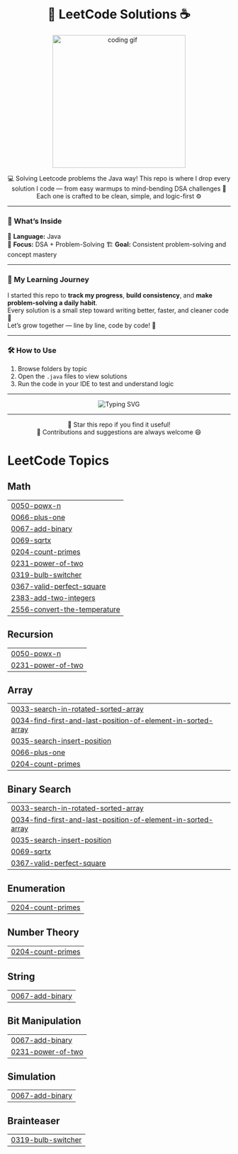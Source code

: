 <h1 align="center">🚀 LeetCode Solutions ☕</h1>

<p align="center">
  <img src="https://media.tenor.com/2uyENRmiUt0AAAAC/coding.gif" width="300" alt="coding gif"/>
</p>

<p align="center">
  💻 Solving Leetcode problems the Java way!  
  This repo is where I drop every solution I code — from easy warmups to mind-bending DSA challenges 🧠  
  Each one is crafted to be clean, simple, and logic-first ⚙️  
</p>

---

### 🧩 What’s Inside

📘 **Language:** Java  
🧠 **Focus:** DSA + Problem-Solving 
🏗 **Goal:** Consistent problem-solving and concept mastery 

---

### 🌱 My Learning Journey
I started this repo to **track my progress**, **build consistency**, and **make problem-solving a daily habit**.  
Every solution is a small step toward writing better, faster, and cleaner code 🌟  
Let’s grow together — line by line, code by code! 💪  

---



### 🛠 How to Use

1. Browse folders by topic  
2. Open the `.java` files to view solutions  
3. Run the code in your IDE to test and understand logic  

---

<p align="center">
  <img src="https://readme-typing-svg.herokuapp.com?font=Fira+Code&pause=1000&color=00C853&width=435&lines=Keep+Coding...;Keep+Learning...;Keep+Improving!+🔥" alt="Typing SVG" />
</p>

---

<p align="center">
  🌟 Star this repo if you find it useful!  
  <br/>
  💬 Contributions and suggestions are always welcome 😄
</p>

<!---LeetCode Topics Start-->
# LeetCode Topics
## Math
|  |
| ------- |
| [0050-powx-n](https://github.com/bunnybhargavi/Leetcode/tree/master/0050-powx-n) |
| [0066-plus-one](https://github.com/bunnybhargavi/Leetcode/tree/master/0066-plus-one) |
| [0067-add-binary](https://github.com/bunnybhargavi/Leetcode/tree/master/0067-add-binary) |
| [0069-sqrtx](https://github.com/bunnybhargavi/Leetcode/tree/master/0069-sqrtx) |
| [0204-count-primes](https://github.com/bunnybhargavi/Leetcode/tree/master/0204-count-primes) |
| [0231-power-of-two](https://github.com/bunnybhargavi/Leetcode/tree/master/0231-power-of-two) |
| [0319-bulb-switcher](https://github.com/bunnybhargavi/Leetcode/tree/master/0319-bulb-switcher) |
| [0367-valid-perfect-square](https://github.com/bunnybhargavi/Leetcode/tree/master/0367-valid-perfect-square) |
| [2383-add-two-integers](https://github.com/bunnybhargavi/Leetcode/tree/master/2383-add-two-integers) |
| [2556-convert-the-temperature](https://github.com/bunnybhargavi/Leetcode/tree/master/2556-convert-the-temperature) |
## Recursion
|  |
| ------- |
| [0050-powx-n](https://github.com/bunnybhargavi/Leetcode/tree/master/0050-powx-n) |
| [0231-power-of-two](https://github.com/bunnybhargavi/Leetcode/tree/master/0231-power-of-two) |
## Array
|  |
| ------- |
| [0033-search-in-rotated-sorted-array](https://github.com/bunnybhargavi/Leetcode/tree/master/0033-search-in-rotated-sorted-array) |
| [0034-find-first-and-last-position-of-element-in-sorted-array](https://github.com/bunnybhargavi/Leetcode/tree/master/0034-find-first-and-last-position-of-element-in-sorted-array) |
| [0035-search-insert-position](https://github.com/bunnybhargavi/Leetcode/tree/master/0035-search-insert-position) |
| [0066-plus-one](https://github.com/bunnybhargavi/Leetcode/tree/master/0066-plus-one) |
| [0204-count-primes](https://github.com/bunnybhargavi/Leetcode/tree/master/0204-count-primes) |
## Binary Search
|  |
| ------- |
| [0033-search-in-rotated-sorted-array](https://github.com/bunnybhargavi/Leetcode/tree/master/0033-search-in-rotated-sorted-array) |
| [0034-find-first-and-last-position-of-element-in-sorted-array](https://github.com/bunnybhargavi/Leetcode/tree/master/0034-find-first-and-last-position-of-element-in-sorted-array) |
| [0035-search-insert-position](https://github.com/bunnybhargavi/Leetcode/tree/master/0035-search-insert-position) |
| [0069-sqrtx](https://github.com/bunnybhargavi/Leetcode/tree/master/0069-sqrtx) |
| [0367-valid-perfect-square](https://github.com/bunnybhargavi/Leetcode/tree/master/0367-valid-perfect-square) |
## Enumeration
|  |
| ------- |
| [0204-count-primes](https://github.com/bunnybhargavi/Leetcode/tree/master/0204-count-primes) |
## Number Theory
|  |
| ------- |
| [0204-count-primes](https://github.com/bunnybhargavi/Leetcode/tree/master/0204-count-primes) |
## String
|  |
| ------- |
| [0067-add-binary](https://github.com/bunnybhargavi/Leetcode/tree/master/0067-add-binary) |
## Bit Manipulation
|  |
| ------- |
| [0067-add-binary](https://github.com/bunnybhargavi/Leetcode/tree/master/0067-add-binary) |
| [0231-power-of-two](https://github.com/bunnybhargavi/Leetcode/tree/master/0231-power-of-two) |
## Simulation
|  |
| ------- |
| [0067-add-binary](https://github.com/bunnybhargavi/Leetcode/tree/master/0067-add-binary) |
## Brainteaser
|  |
| ------- |
| [0319-bulb-switcher](https://github.com/bunnybhargavi/Leetcode/tree/master/0319-bulb-switcher) |
<!---LeetCode Topics End-->

